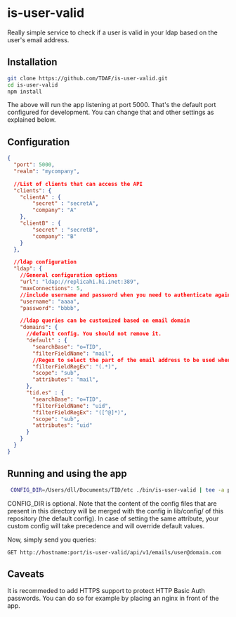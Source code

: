 # is-user-valid

Really simple service to check if a user is valid in your ldap based on the user's email address.


## Installation

```sh
git clone https://github.com/TDAF/is-user-valid.git
cd is-user-valid
npm install
```
The above will run the app listening at port 5000. That's the default port configured for development. You can change that and other settings as explained below.

## Configuration

```json
{
  "port": 5000,
  "realm": "mycompany",

  //List of clients that can access the API
  "clients": {
    "clientA" : {
        "secret" : "secretA",
        "company": "A"
    },
    "clientB" : {
        "secret" : "secretB",
        "company": "B"
    }
  },

  //ldap configuration
  "ldap": {
    //General configuration options
    "url": "ldap://replicahi.hi.inet:389",
    "maxConnections": 5,
    //include username and password when you need to authenticate against the ldap server
    "username": "aaaa",
    "password": "bbbb",

    //ldap queries can be customized based on email domain
    "domains": {
      //default config. You should not remove it.
      "default" : {
        "searchBase": "o=TID",
        "filterFieldName": "mail",
        //Regex to select the part of the email address to be used when querying. It MUST be set.
        "filterFieldRegEx": "(.*)",
        "scope": "sub",
        "attributes": "mail",
      },
      "tid.es" : {
        "searchBase": "o=TID",
        "filterFieldName": "uid",
        "filterFieldRegEx": "([^@]*)",
        "scope": "sub",
        "attributes": "uid"
      }
    }
  }
}
```

## Running and using the app

```sh
 CONFIG_DIR=/Users/dll/Documents/TID/etc ./bin/is-user-valid | tee -a path_to_file_where_logs_will_be_stored > /dev/null &
```
CONFIG_DIR is optional. Note that the content of the config files that are present in this directory will be merged with the config in lib/config/ of this repository (the default config). In case of setting the same attribute, your custom config will take precedence and will override default values.

Now, simply send you queries:

```
GET http://hostname:port/is-user-valid/api/v1/emails/user@domain.com
```

## Caveats

It is recommeded to add HTTPS support to protect HTTP Basic Auth passwords. You can do so for example by placing an nginx in front of the app.
